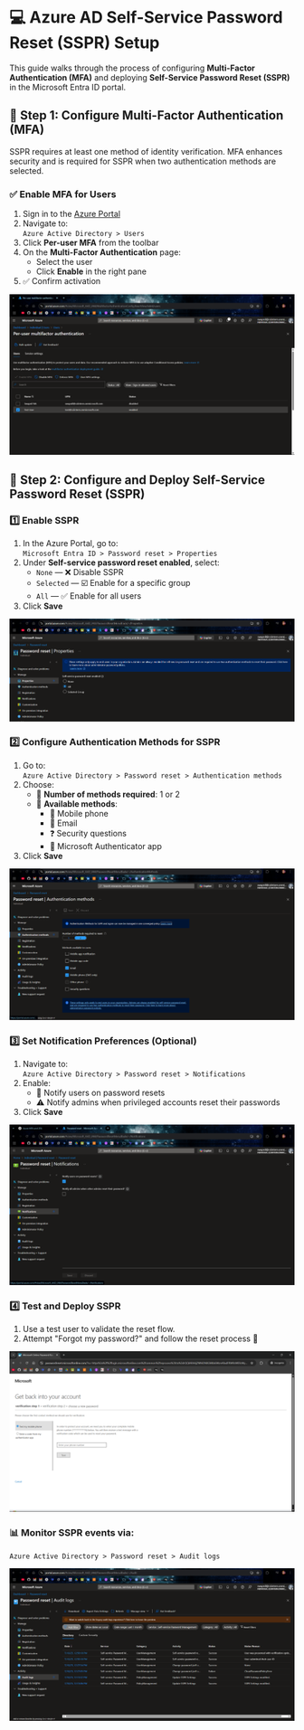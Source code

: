 # 💻 Azure AD Self-Service Password Reset (SSPR) Setup

This guide walks through the process of configuring **Multi-Factor Authentication (MFA)** and deploying **Self-Service Password Reset (SSPR)** in the Microsoft Entra ID portal.

## 🔐 Step 1: Configure Multi-Factor Authentication (MFA)

SSPR requires at least one method of identity verification. MFA enhances security and is required for SSPR when two authentication methods are selected.

### ✅ Enable MFA for Users

1. Sign in to the [Azure Portal](https://portal.azure.com)
2. Navigate to:  
   `Azure Active Directory > Users`
3. Click **Per-user MFA** from the toolbar
4. On the **Multi-Factor Authentication** page:
   - Select the user
   - Click **Enable** in the right pane
5. ✅ Confirm activation

![--](img/perusr.png)


## 🔧 Step 2: Configure and Deploy Self-Service Password Reset (SSPR)

### 1️⃣ Enable SSPR

1. In the Azure Portal, go to:  
   `Microsoft Entra ID > Password reset > Properties`
2. Under **Self-service password reset enabled**, select:
   - `None` — ❌ Disable SSPR
   - `Selected` — ☑️ Enable for a specific group
   - `All` — ✅ Enable for all users
3. Click **Save**

![--](img/sspr%201.png)

### 2️⃣ Configure Authentication Methods for SSPR

1. Go to:  
   `Azure Active Directory > Password reset > Authentication methods`
2. Choose:
   - 🔢 **Number of methods required**: 1 or 2
   - 🔐 **Available methods**:
     - 📱 Mobile phone
     - 📧 Email
     - ❓ Security questions
     - 🔑 Microsoft Authenticator app
3. Click **Save**

![--](img/sspr2.png)

### 3️⃣ Set Notification Preferences (Optional)

1. Navigate to:  
   `Azure Active Directory > Password reset > Notifications`
2. Enable:
   - 🔔 Notify users on password resets
   - ⚠️ Notify admins when privileged accounts reset their passwords
3. Click **Save**

![--](img/noti.png)

### 4️⃣ Test and Deploy SSPR

1. Use a test user to validate the reset flow.
2. Attempt "Forgot my password?" and follow the reset process 🔄

![--](img/reset.png)

### 📊 Monitor SSPR events via:  
   `Azure Active Directory > Password reset > Audit logs`

![--](img/sspr%20log.png)

